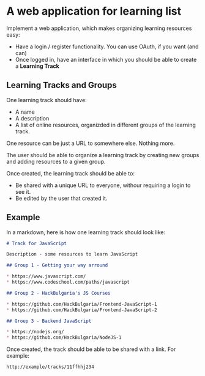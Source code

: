 # A web application for learning list

Implement a web application, which makes organizing learning resources easy:

* Have a login / register functionality. You can use OAuth, if you want (and can)
* Once logged in, have an interface in which you should be able to create a **Learning Track**

## Learning Tracks and Groups

One learning track should have:

* A name
* A description
* A list of online resources, organizded in different groups of the learning track.

One resource can be just a URL to somewhere else. Nothing more.

The user should be able to organize a learning track by creating new groups and adding resources to a given group.

Once created, the learning track should be able to:

* Be shared with a unique URL to everyone, withour requiring a login to see it.
* Be edited by the user that created it.


## Example

In a markdown, here is how one learning track should look like:

```markdown
# Track for JavaScript

Description - some resources to learn JavaScript

## Group 1 - Getting your way arround

* https://www.javascript.com/
* https://www.codeschool.com/paths/javascript 

## Group 2 - HackBulgaria's JS Courses

* https://github.com/HackBulgaria/Frontend-JavaScript-1
* https://github.com/HackBulgaria/Frontend-JavaScript-2

## Group 3 - Backend JavaScript

* https://nodejs.org/
* https://github.com/HackBulgaria/NodeJS-1
```

Once created, the track should be able to be shared with a link. For example:

```
http://example/tracks/11ffhhj234
```

